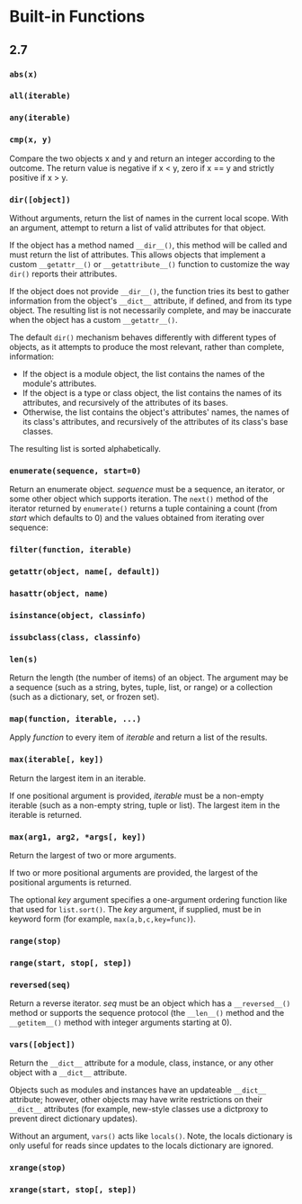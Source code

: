 # Built-in Functions

## 2.7

### `abs(x)`

### `all(iterable)`

### `any(iterable)`

### `cmp(x, y)`

Compare the two objects x and y and return an integer according to the outcome.
The return value is negative if x < y, zero if x == y and strictly positive if x > y.

### `dir([object])`

Without arguments, return the list of names in the current local scope.
With an argument, attempt to return a list of valid attributes for that object.

If the object has a method named `__dir__()`, this method will be called and must return the list of attributes.
This allows objects that implement a custom `__getattr__()` or `__getattribute__()` function to customize the way `dir()` reports their attributes.

If the object does not provide `__dir__()`, the function tries its best to gather information from the object's `__dict__` attribute, if defined, and from its type object.
The resulting list is not necessarily complete, and may be inaccurate when the object has a custom `__getattr__()`.

The default `dir()` mechanism behaves differently with different types of objects, as it attempts to produce the most relevant, rather than complete, information:
* If the object is a module object, the list contains the names of the module's attributes.
* If the object is a type or class object, the list contains the names of its attributes, and recursively of the attributes of its bases.
* Otherwise, the list contains the object's attributes' names, the names of its class's attributes, and recursively of the attributes of its class's base classes.

The resulting list is sorted alphabetically.

### `enumerate(sequence, start=0)`

Return an enumerate object.
*sequence* must be a sequence, an iterator, or some other object which supports iteration.
The `next()` method of the iterator returned by `enumerate()` returns a tuple containing a count (from *start* which defaults to 0) and the values obtained from iterating over sequence:

### `filter(function, iterable)`

### `getattr(object, name[, default])`

### `hasattr(object, name)`

### `isinstance(object, classinfo)`

### `issubclass(class, classinfo)`

### `len(s)`

Return the length (the number of items) of an object.
The argument may be a sequence (such as a string, bytes, tuple, list, or range) or a collection (such as a dictionary, set, or frozen set).

### `map(function, iterable, ...)`

Apply *function* to every item of *iterable* and return a list of the results.

### `max(iterable[, key])`

Return the largest item in an iterable.

If one positional argument is provided, *iterable* must be a non-empty iterable (such as a non-empty string, tuple or list).
The largest item in the iterable is returned.

### `max(arg1, arg2, *args[, key])`

Return the largest of two or more arguments.

If two or more positional arguments are provided, the largest of the positional arguments is returned.

The optional *key* argument specifies a one-argument ordering function like that used for `list.sort()`.
The *key* argument, if supplied, must be in keyword form (for example, `max(a,b,c,key=func)`).

### `range(stop)`

### `range(start, stop[, step])`

### `reversed(seq)`

Return a reverse iterator.
*seq* must be an object which has a `__reversed__()` method or supports the sequence protocol (the `__len__()` method and the `__getitem__()` method with integer arguments starting at 0).

### `vars([object])`

Return the `__dict__` attribute for a module, class, instance, or any other object with a `__dict__` attribute.

Objects such as modules and instances have an updateable `__dict__` attribute;
however, other objects may have write restrictions on their `__dict__` attributes (for example, new-style classes use a dictproxy to prevent direct dictionary updates).

Without an argument, `vars()` acts like `locals()`.
Note, the locals dictionary is only useful for reads since updates to the locals dictionary are ignored.

### `xrange(stop)`

### `xrange(start, stop[, step])`
